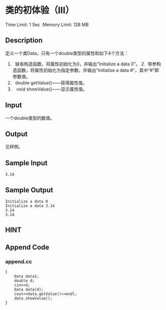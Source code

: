 # 类的初体验（III）
Time Limit: 1 Sec  Memory Limit: 128 MB


## Description

定义一个类Data，只有一个double类型的属性和如下4个方法：
1.   缺省构造函数，将属性初始化为0，并输出“Initialize a data 0”。
2.  带参构造函数，将属性初始化为指定参数，并输出“Initialize a data #”，其中“#”即参数值。
2.   double getValue()——获得属性值。
3.    void showValue()——显示属性值。


## Input
一个double类型的数值。

## Output
见样例。

## Sample Input
```
3.14

```
## Sample Output
```
Initialize a data 0
Initialize a data 3.14
3.14
3.14

```

## HINT


## Append Code
### append.cc
```cppint main()
{
    Data data1;
    double d;
    cin>>d;
    Data data(d);
    cout<<data.getValue()<<endl;
    data.showValue();
}
```
